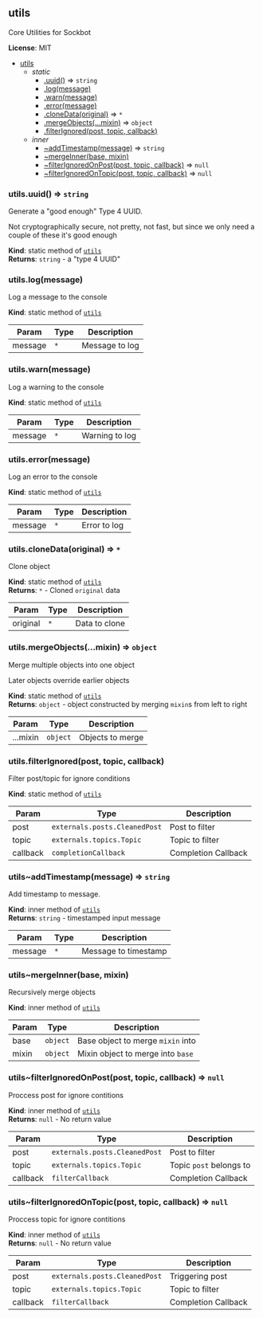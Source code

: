 <a name="module_utils"></a>
## utils
Core Utilities for Sockbot

**License**: MIT  

* [utils](#module_utils)
  * _static_
    * [.uuid()](#module_utils.uuid) ⇒ <code>string</code>
    * [.log(message)](#module_utils.log)
    * [.warn(message)](#module_utils.warn)
    * [.error(message)](#module_utils.error)
    * [.cloneData(original)](#module_utils.cloneData) ⇒ <code>\*</code>
    * [.mergeObjects(...mixin)](#module_utils.mergeObjects) ⇒ <code>object</code>
    * [.filterIgnored(post, topic, callback)](#module_utils.filterIgnored)
  * _inner_
    * [~addTimestamp(message)](#module_utils..addTimestamp) ⇒ <code>string</code>
    * [~mergeInner(base, mixin)](#module_utils..mergeInner)
    * [~filterIgnoredOnPost(post, topic, callback)](#module_utils..filterIgnoredOnPost) ⇒ <code>null</code>
    * [~filterIgnoredOnTopic(post, topic, callback)](#module_utils..filterIgnoredOnTopic) ⇒ <code>null</code>

<a name="module_utils.uuid"></a>
### utils.uuid() ⇒ <code>string</code>
Generate a "good enough" Type 4 UUID.

Not cryptographically secure, not pretty, not fast, but since we only need a couple of these it's good enough

**Kind**: static method of <code>[utils](#module_utils)</code>  
**Returns**: <code>string</code> - a "type 4 UUID"  
<a name="module_utils.log"></a>
### utils.log(message)
Log a message to the console

**Kind**: static method of <code>[utils](#module_utils)</code>  

| Param | Type | Description |
| --- | --- | --- |
| message | <code>\*</code> | Message to log |

<a name="module_utils.warn"></a>
### utils.warn(message)
Log a warning to the console

**Kind**: static method of <code>[utils](#module_utils)</code>  

| Param | Type | Description |
| --- | --- | --- |
| message | <code>\*</code> | Warning to log |

<a name="module_utils.error"></a>
### utils.error(message)
Log an error to the console

**Kind**: static method of <code>[utils](#module_utils)</code>  

| Param | Type | Description |
| --- | --- | --- |
| message | <code>\*</code> | Error to log |

<a name="module_utils.cloneData"></a>
### utils.cloneData(original) ⇒ <code>\*</code>
Clone object

**Kind**: static method of <code>[utils](#module_utils)</code>  
**Returns**: <code>\*</code> - Cloned `original` data  

| Param | Type | Description |
| --- | --- | --- |
| original | <code>\*</code> | Data to clone |

<a name="module_utils.mergeObjects"></a>
### utils.mergeObjects(...mixin) ⇒ <code>object</code>
Merge multiple objects into one object

Later objects override earlier objects

**Kind**: static method of <code>[utils](#module_utils)</code>  
**Returns**: <code>object</code> - object constructed by merging `mixin`s from left to right  

| Param | Type | Description |
| --- | --- | --- |
| ...mixin | <code>object</code> | Objects to merge |

<a name="module_utils.filterIgnored"></a>
### utils.filterIgnored(post, topic, callback)
Filter post/topic for ignore conditions

**Kind**: static method of <code>[utils](#module_utils)</code>  

| Param | Type | Description |
| --- | --- | --- |
| post | <code>externals.posts.CleanedPost</code> | Post to filter |
| topic | <code>externals.topics.Topic</code> | Topic to filter |
| callback | <code>completionCallback</code> | Completion Callback |

<a name="module_utils..addTimestamp"></a>
### utils~addTimestamp(message) ⇒ <code>string</code>
Add timestamp to message.

**Kind**: inner method of <code>[utils](#module_utils)</code>  
**Returns**: <code>string</code> - timestamped input message  

| Param | Type | Description |
| --- | --- | --- |
| message | <code>\*</code> | Message to timestamp |

<a name="module_utils..mergeInner"></a>
### utils~mergeInner(base, mixin)
Recursively merge objects

**Kind**: inner method of <code>[utils](#module_utils)</code>  

| Param | Type | Description |
| --- | --- | --- |
| base | <code>object</code> | Base object to merge `mixin` into |
| mixin | <code>object</code> | Mixin object to merge into `base` |

<a name="module_utils..filterIgnoredOnPost"></a>
### utils~filterIgnoredOnPost(post, topic, callback) ⇒ <code>null</code>
Proccess post for ignore contitions

**Kind**: inner method of <code>[utils](#module_utils)</code>  
**Returns**: <code>null</code> - No return value  

| Param | Type | Description |
| --- | --- | --- |
| post | <code>externals.posts.CleanedPost</code> | Post to filter |
| topic | <code>externals.topics.Topic</code> | Topic `post` belongs to |
| callback | <code>filterCallback</code> | Completion Callback |

<a name="module_utils..filterIgnoredOnTopic"></a>
### utils~filterIgnoredOnTopic(post, topic, callback) ⇒ <code>null</code>
Proccess topic for ignore contitions

**Kind**: inner method of <code>[utils](#module_utils)</code>  
**Returns**: <code>null</code> - No return value  

| Param | Type | Description |
| --- | --- | --- |
| post | <code>externals.posts.CleanedPost</code> | Triggering post |
| topic | <code>externals.topics.Topic</code> | Topic to filter |
| callback | <code>filterCallback</code> | Completion Callback |

